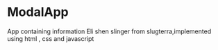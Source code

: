 # ModalApp
App containing information Eli shen slinger from slugterra,implemented using html , css and javascript
